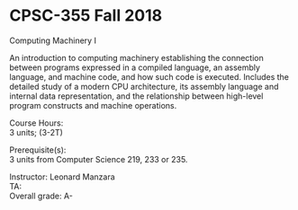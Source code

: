 # CPSC-355 Fall 2018
Computing Machinery I  

An introduction to computing machinery establishing the connection between programs expressed in a compiled language, an assembly language, and machine code, and how such code is executed. Includes the detailed study of a modern CPU architecture, its assembly language and internal data representation, and the relationship between high-level program constructs and machine operations.  

Course Hours:  
3 units; (3-2T)  

Prerequisite(s):  
3 units from Computer Science 219, 233 or 235.  

Instructor: Leonard Manzara   
TA:  
Overall grade: A-  
